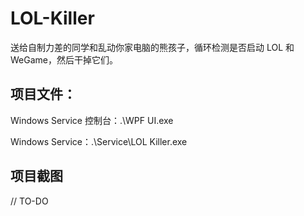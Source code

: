 # LOL-Killer
送给自制力差的同学和乱动你家电脑的熊孩子，循环检测是否启动 LOL 和 WeGame，然后干掉它们。

## 项目文件：
Windows Service 控制台：.\WPF UI.exe

Windows Service：.\Service\LOL Killer.exe

## 项目截图
// TO-DO
